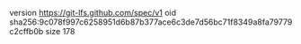 version https://git-lfs.github.com/spec/v1
oid sha256:9c078f997c6258951d6b87b377ace6c3de7d56bc71f8349a8fa79779c2cffb0b
size 178
